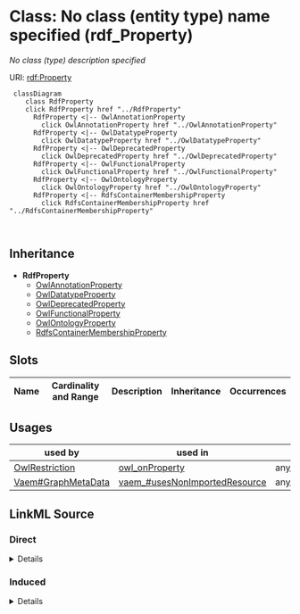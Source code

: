 

# Class: No class (entity type) name specified (rdf_Property)


_No class (type) description specified_







URI: [rdf:Property](http://www.w3.org/1999/02/22-rdf-syntax-ns#Property)






```mermaid
 classDiagram
    class RdfProperty
    click RdfProperty href "../RdfProperty"
      RdfProperty <|-- OwlAnnotationProperty
        click OwlAnnotationProperty href "../OwlAnnotationProperty"
      RdfProperty <|-- OwlDatatypeProperty
        click OwlDatatypeProperty href "../OwlDatatypeProperty"
      RdfProperty <|-- OwlDeprecatedProperty
        click OwlDeprecatedProperty href "../OwlDeprecatedProperty"
      RdfProperty <|-- OwlFunctionalProperty
        click OwlFunctionalProperty href "../OwlFunctionalProperty"
      RdfProperty <|-- OwlOntologyProperty
        click OwlOntologyProperty href "../OwlOntologyProperty"
      RdfProperty <|-- RdfsContainerMembershipProperty
        click RdfsContainerMembershipProperty href "../RdfsContainerMembershipProperty"
      
      
```





## Inheritance
* **RdfProperty**
    * [OwlAnnotationProperty](../classes/OwlAnnotationProperty.md)
    * [OwlDatatypeProperty](../classes/OwlDatatypeProperty.md)
    * [OwlDeprecatedProperty](../classes/OwlDeprecatedProperty.md)
    * [OwlFunctionalProperty](../classes/OwlFunctionalProperty.md)
    * [OwlOntologyProperty](../classes/OwlOntologyProperty.md)
    * [RdfsContainerMembershipProperty](../classes/RdfsContainerMembershipProperty.md)



## Slots

| Name | Cardinality and Range | Description | Inheritance | Occurrences |
| ---  | --- | --- | --- | --- |





## Usages

| used by | used in | type | used |
| ---  | --- | --- | --- |
| [OwlRestriction](../classes/OwlRestriction.md) | [owl_onProperty](../slots/owl_onProperty.md) | any_of[range] | [RdfProperty](../classes/RdfProperty.md) |
| [Vaem#GraphMetaData](../classes/Vaem#GraphMetaData.md) | [vaem_#usesNonImportedResource](../slots/vaem_#usesNonImportedResource.md) | any_of[range] | [RdfProperty](../classes/RdfProperty.md) |











## LinkML Source

<!-- TODO: investigate https://stackoverflow.com/questions/37606292/how-to-create-tabbed-code-blocks-in-mkdocs-or-sphinx -->

### Direct

<details>

```yaml
name: rdf_Property
conforms_to: No schema conformance document specified
description: No class (type) description specified
title: No class (entity type) name specified
from_schema: sawgraph-kg
rank: 1000
class_uri: rdf:Property

```
</details>

### Induced

<details>

```yaml
name: rdf_Property
conforms_to: No schema conformance document specified
description: No class (type) description specified
title: No class (entity type) name specified
from_schema: sawgraph-kg
rank: 1000
class_uri: rdf:Property

```
</details>